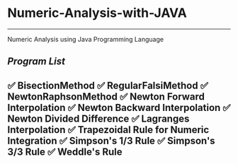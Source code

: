 # Numeric-Analysis-with-JAVA
-----------------------------
Numeric Analysis using Java Programming Language 



***Program List***
-----------------------
✅  BisectionMethod
✅  RegularFalsiMethod
✅  NewtonRaphsonMethod
✅  Newton Forward Interpolation
✅  Newton Backward Interpolation
✅  Newton Divided Difference
✅  Lagranges Interpolation
✅  Trapezoidal Rule for Numeric Integration 
✅  Simpson's 1/3 Rule 
✅  Simpson's 3/3 Rule 
✅  Weddle's Rule 
------------------------
